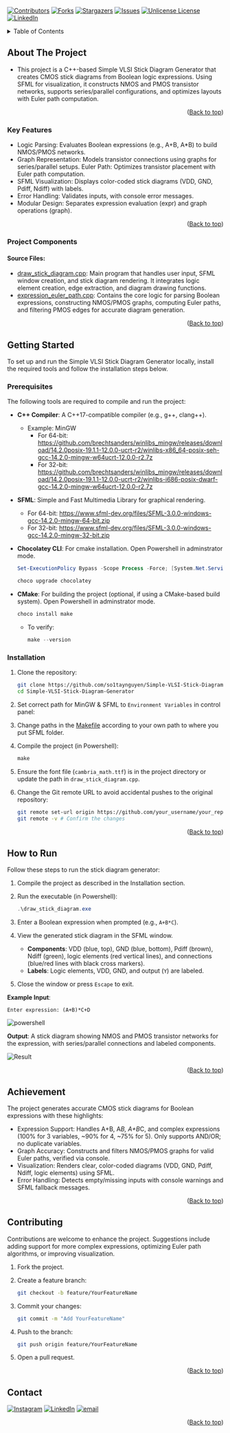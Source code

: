 <a id="readme-top"></a>

[![Contributors][contributors-shield]][contributors-url]
[![Forks][forks-shield]][forks-url]
[![Stargazers][stars-shield]][stars-url]
[![Issues][issues-shield]][issues-url]
[![Unlicense License][license-shield]][license-url]
[![LinkedIn][linkedin-shield]][linkedin-url]

<!-- TABLE OF CONTENTS -->
<details>
  <summary>Table of Contents</summary>
  <ol>
    <li>
      <a href="#about-the-project">About The Project</a>
	  <ul>
        <li><a href="#key-features">Key Features</a></li>
		<li><a href="#project-components">Project Components</a></li>
      </ul>
    </li>
    <li>
      <a href="#getting-started">Getting Started</a>
      <ul>
        <li><a href="#prerequisites">Prerequisites</a></li>
        <li><a href="#installation">Installation</a></li>
      </ul>
    </li>
    <li><a href="#how-to-run">How to run</a></li>
    <li><a href="#achievement">Achievement</a></li>
    <li><a href="#contributing">Contributing</a></li>
    <li><a href="#contact">Contact</a></li>
  </ol>
</details>

## About The Project

* This project is a C++-based Simple VLSI Stick Diagram Generator that creates CMOS stick diagrams from Boolean logic expressions. Using SFML for visualization, it constructs NMOS and PMOS transistor networks, supports series/parallel configurations, and optimizes layouts with Euler path computation.

<p align="right">(<a href="#readme-top">Back to top</a>)</p>

### Key Features

* Logic Parsing: Evaluates Boolean expressions (e.g., A+B, A*B) to build NMOS/PMOS networks.
* Graph Representation: Models transistor connections using graphs for series/parallel setups.
Euler Path: Optimizes transistor placement with Euler path computation.
* SFML Visualization: Displays color-coded stick diagrams (VDD, GND, Pdiff, Ndiff) with labels.
* Error Handling: Validates inputs, with console error messages.
* Modular Design: Separates expression evaluation (expr) and graph operations (graph).

<p align="right">(<a href="#readme-top">Back to top</a>)</p>

### Project Components

#### Source Files:

* [draw_stick_diagram.cpp](https://github.com/so1taynguyen/Simple-VLSI-Stick-Diagram-Generator/blob/main/src/draw_stick_diagram.cpp): Main program that handles user input, SFML window creation, and stick diagram rendering. It integrates logic element creation, edge extraction, and diagram drawing functions.
* [expression_euler_path.cpp](https://github.com/so1taynguyen/Simple-VLSI-Stick-Diagram-Generator/blob/main/src/expression_euler_path.cpp): Contains the core logic for parsing Boolean expressions, constructing NMOS/PMOS graphs, computing Euler paths, and filtering PMOS edges for accurate diagram generation.

<p align="right">(<a href="#readme-top">Back to top</a>)</p>

## Getting Started

To set up and run the Simple VLSI Stick Diagram Generator locally, install the required tools and follow the installation steps below.

### Prerequisites

The following tools are required to compile and run the project:

* **C++ Compiler**: A C++17-compatible compiler (e.g., g++, clang++). 
    * Example: MinGW
        * For 64-bit: https://github.com/brechtsanders/winlibs_mingw/releases/download/14.2.0posix-19.1.1-12.0.0-ucrt-r2/winlibs-x86_64-posix-seh-gcc-14.2.0-mingw-w64ucrt-12.0.0-r2.7z
        * For 32-bit: https://github.com/brechtsanders/winlibs_mingw/releases/download/14.2.0posix-19.1.1-12.0.0-ucrt-r2/winlibs-i686-posix-dwarf-gcc-14.2.0-mingw-w64ucrt-12.0.0-r2.7z
* **SFML**: Simple and Fast Multimedia Library for graphical rendering.
    * For 64-bit: https://www.sfml-dev.org/files/SFML-3.0.0-windows-gcc-14.2.0-mingw-64-bit.zip
    * For 32-bit: https://www.sfml-dev.org/files/SFML-3.0.0-windows-gcc-14.2.0-mingw-32-bit.zip

* **Chocolatey CLI**: For cmake installation. Open Powershell in adminstrator mode.
    ```powershell
    Set-ExecutionPolicy Bypass -Scope Process -Force; [System.Net.ServicePointManager]::SecurityProtocol = [System.Net.ServicePointManager]::SecurityProtocol -bor 3072; iex ((New-Object System.Net.WebClient).DownloadString('https://community.chocolatey.org/install.ps1'))
    ```
    ```powershell
    choco upgrade chocolatey
    ```
* **CMake**: For building the project (optional, if using a CMake-based build system). Open Powershell in adminstrator mode.
    ```powershell
    choco install make
    ```
    * To verify: 
        ```powershell 
        make --version
        ```

### Installation

1. Clone the repository:

   ```sh
   git clone https://github.com/so1taynguyen/Simple-VLSI-Stick-Diagram-Generator.git
   cd Simple-VLSI-Stick-Diagram-Generator
   ```
2. Set correct path for MinGW & SFML to `Environment Variables` in control panel:

3. Change paths in the [Makefile](https://github.com/so1taynguyen/Simple-VLSI-Stick-Diagram-Generator/blob/main/src/Makefile) according to your own path to where you put SFML folder.
4. Compile the project (in Powershell):

   ```powershell
   make
   ```
5. Ensure the font file (`cambria_math.ttf`) is in the project directory or update the path in `draw_stick_diagram.cpp`.
6. Change the Git remote URL to avoid accidental pushes to the original repository:

   ```sh
   git remote set-url origin https://github.com/your_username/your_repo.git
   git remote -v # Confirm the changes
   ```

<p align="right">(<a href="#readme-top">Back to top</a>)</p>

## How to Run

Follow these steps to run the stick diagram generator:

1. Compile the project as described in the Installation section.
2. Run the executable (in Powershell):

   ```powershell
   .\draw_stick_diagram.exe
   ```
3. Enter a Boolean expression when prompted (e.g., `A+B*C`).
4. View the generated stick diagram in the SFML window.
   - **Components**: VDD (blue, top), GND (blue, bottom), Pdiff (brown), Ndiff (green), logic elements (red vertical lines), and connections (blue/red lines with black cross markers).
   - **Labels**: Logic elements, VDD, GND, and output (`Y`) are labeled.
5. Close the window or press `Escape` to exit.

**Example Input**:

```
Enter expression: (A+B)*C+D
```
![powershell](https://github.com/so1taynguyen/Simple-VLSI-Stick-Diagram-Generator/blob/main/images/powershell.png)

**Output**: A stick diagram showing NMOS and PMOS transistor networks for the expression, with series/parallel connections and labeled components.

![Result](https://github.com/so1taynguyen/Simple-VLSI-Stick-Diagram-Generator/blob/main/images/result.png)

<p align="right">(<a href="#readme-top">Back to top</a>)</p>

## Achievement

The project generates accurate CMOS stick diagrams for Boolean expressions with these highlights:

* Expression Support: Handles A+B, A*B, A+B*C, and complex expressions (100% for 3 variables, ~90% for 4, ~75% for 5). Only supports AND/OR; no duplicate variables.
* Graph Accuracy: Constructs and filters NMOS/PMOS graphs for valid Euler paths, verified via console.
* Visualization: Renders clear, color-coded diagrams (VDD, GND, Pdiff, Ndiff, logic elements) using SFML.
* Error Handling: Detects empty/missing inputs with console warnings and SFML fallback messages.

<p align="right">(<a href="#readme-top">Back to top</a>)</p>

## Contributing

Contributions are welcome to enhance the project. Suggestions include adding support for more complex expressions, optimizing Euler path algorithms, or improving visualization.

1. Fork the project.
2. Create a feature branch:

   ```sh
   git checkout -b feature/YourFeatureName
   ```
3. Commit your changes:

   ```sh
   git commit -m "Add YourFeatureName"
   ```
4. Push to the branch:

   ```sh
   git push origin feature/YourFeatureName
   ```
5. Open a pull request.

<p align="right">(<a href="#readme-top">Back to top</a>)</p>

<!-- CONTACT -->
## Contact

[![Instagram](https://img.shields.io/badge/Instagram-%23E4405F.svg?logo=Instagram&logoColor=white)](https://www.instagram.com/_2imlinkk/) [![LinkedIn](https://img.shields.io/badge/LinkedIn-%230077B5.svg?logo=linkedin&logoColor=white)](https://www.linkedin.com/in/linkk-isme/) [![email](https://img.shields.io/badge/Email-D14836?logo=gmail&logoColor=white)](mailto:nguyenvanlinh0702.1922@gmail.com) 

<p align="right">(<a href="#readme-top">Back to top</a>)</p>

<!-- MARKDOWN LINKS & IMAGES -->
<!-- https://www.markdownguide.org/basic-syntax/#reference-style-links -->
[contributors-shield]: https://img.shields.io/github/contributors/othneildrew/Best-README-Template.svg?style=for-the-badge
[contributors-url]: https://github.com/so1taynguyen/Simple-VLSI-Stick-Diagram-Generator/graphs/contributors
[forks-shield]: https://img.shields.io/github/forks/so1taynguyen/Simple-VLSI-Stick-Diagram-Generator.svg?style=for-the-badge
[forks-url]: https://github.com/so1taynguyen/Simple-VLSI-Stick-Diagram-Generator/network/members
[stars-shield]: https://img.shields.io/github/stars/so1taynguyen/Simple-VLSI-Stick-Diagram-Generator.svg?style=for-the-badge
[stars-url]: https://github.com/so1taynguyen/Simple-VLSI-Stick-Diagram-Generator/stargazers
[issues-shield]: https://img.shields.io/github/issues/so1taynguyen/Simple-VLSI-Stick-Diagram-Generator.svg?style=for-the-badge
[issues-url]: https://github.com/so1taynguyen/Simple-VLSI-Stick-Diagram-Generator/issues
[license-shield]: https://img.shields.io/github/license/so1taynguyen/Simple-VLSI-Stick-Diagram-Generator.svg?style=for-the-badge
[license-url]: https://github.com/so1taynguyen/Simple-VLSI-Stick-Diagram-Generator/blob/main/LICENSE
[linkedin-shield]: https://img.shields.io/badge/-LinkedIn-black.svg?style=for-the-badge&logo=linkedin&colorB=555
[linkedin-url]: https://www.linkedin.com/in/linkk-isme/
